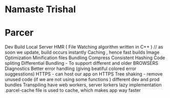 # Namaste Trishal

# Parcer

Dev Build
Local Server
HMR ( File Watching algorithm written in C++ ) // as soon we update, build occurs instantly
Caching , hence fast builds
Image Optimization
Minification files
Bundling
Compress
Consistent Hashing
Code spliting
Differential Bundling - To support different and older BROWSERS
Diagnostics
Better error handling (giving beatiful colored error suggesstions)
HTTPS - can host our app on HTTPS
Tree shaking - remove unused code (if we are not using some functions )
different dev and prod bundles
Transpiling
have web workers, server lorkers
lazy implementation
.parcel-cache file is used to cache, which makes app way faster
